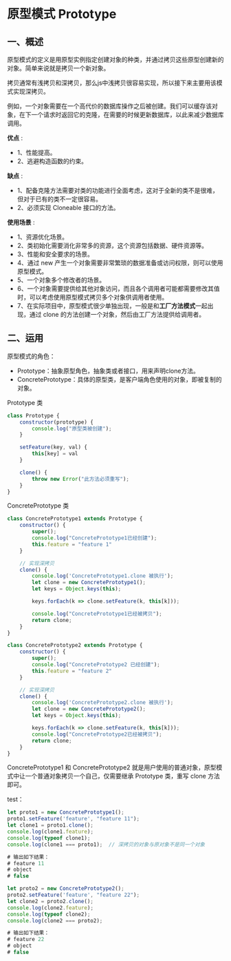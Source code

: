 # 原型模式 Prototype

## 一、概述

原型模式的定义是用原型实例指定创建对象的种类，并通过拷贝这些原型创建新的对象。简单来说就是拷贝一个新对象。

拷贝通常有浅拷贝和深拷贝，那么js中浅拷贝很容易实现，所以接下来主要用该模式实现深拷贝。

例如，一个对象需要在一个高代价的数据库操作之后被创建。我们可以缓存该对象，在下一个请求时返回它的克隆，在需要的时候更新数据库，以此来减少数据库调用。

**优点** : 

- 1、性能提高。 
- 2、逃避构造函数的约束。

**缺点** : 

- 1、配备克隆方法需要对类的功能进行全面考虑，这对于全新的类不是很难，但对于已有的类不一定很容易。 
- 2、必须实现 Cloneable 接口的方法。

**使用场景** : 

- 1、资源优化场景。
- 2、类初始化需要消化非常多的资源，这个资源包括数据、硬件资源等。
- 3、性能和安全要求的场景。
- 4、通过 new 产生一个对象需要非常繁琐的数据准备或访问权限，则可以使用原型模式。
- 5、一个对象多个修改者的场景。
- 6、一个对象需要提供给其他对象访问，而且各个调用者可能都需要修改其值时，可以考虑使用原型模式拷贝多个对象供调用者使用。 
- 7、在实际项目中，原型模式很少单独出现，一般是和**工厂方法模式**一起出现，通过 clone 的方法创建一个对象，然后由工厂方法提供给调用者。

## 二、运用

原型模式的角色：

- Prototype：抽象原型角色，抽象类或者接口，用来声明clone方法。
- ConcretePrototype：具体的原型类，是客户端角色使用的对象，即被复制的对象。

Prototype 类

```js
class Prototype {
    constructor(prototype) {
        console.log("原型类被创建");
    }

    setFeature(key, val) {
        this[key] = val
    }

    clone() {
        throw new Error("此方法必须重写");
    }
}
```

ConcretePrototype 类

```js
class ConcretePrototype1 extends Prototype {
    constructor() {
        super();
        console.log("ConcretePrototype1已经创建");
        this.feature = "feature 1"
    }

    // 实现深拷贝
    clone() {
        console.log('ConcretePrototype1.clone 被执行');
        let clone = new ConcretePrototype1();
        let keys = Object.keys(this);

        keys.forEach(k => clone.setFeature(k, this[k]));

        console.log("ConcretePrototype1已经被拷贝");
        return clone;
    }
}

class ConcretePrototype2 extends Prototype {
    constructor() {
        super();
        console.log("ConcretePrototype2 已经创建");
        this.feature = "feature 2"
    }

    // 实现深拷贝
    clone() {
        console.log('ConcretePrototype2.clone 被执行');
        let clone = new ConcretePrototype2();
        let keys = Object.keys(this);

        keys.forEach(k => clone.setFeature(k, this[k]));
        console.log("ConcretePrototype2已经被拷贝");
        return clone;
    }
}
```

ConcretePrototype1 和 ConcretePrototype2 就是用户使用的普通对象，原型模式中让一个普通对象拷贝一个自己，仅需要继承 Prototype 类，重写 clone 方法即可。

test：

```js
let proto1 = new ConcretePrototype1();
proto1.setFeature('feature', "feature 11");
let clone1 = proto1.clone();
console.log(clone1.feature);
console.log(typeof clone1);
console.log(clone1 === proto1);  // 深拷贝的对象与原对象不是同一个对象

# 输出如下结果：
# feature 11
# object
# false   

let proto2 = new ConcretePrototype2();
proto2.setFeature('feature', "feature 22");
let clone2 = proto2.clone();
console.log(clone2.feature);
console.log(typeof clone2);
console.log(clone2 === proto2);

# 输出如下结果：
# feature 22
# object
# false
```







